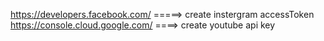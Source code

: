 https://developers.facebook.com/ =====> create instergram accessToken
https://console.cloud.google.com/ ====> create youtube api key
